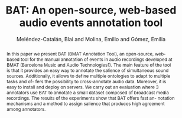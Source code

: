 --- 
  title: "BAT: An open-source, web-based audio events annotation tool" 
  abstract: "In this paper we present BAT (BMAT Annotation Tool), an open-source, web-based tool for the manual annotation of events in audio recordings developed at BMAT (Barcelona Music and Audio Technologies1). The main feature of the tool is that it provides an easy way to annotate the salience of simultaneous sound sources. Additionally, it allows to define multiple ontologies to adapt to multiple tasks and of- fers the possibility to cross-annotate audio data. Moreover, it is easy to install and deploy on servers. We carry out an evaluation where 3 annotators use BAT to annotate a small dataset composed of broadcast media recordings. The results of the experiments show that BAT offers fast an- notation mechanisms and a method to assign salience that produces high agreement among annotators." 
  address: "London" 
  author: "Meléndez-Catalán, Blai and Molina, Emilio and Gómez, Emilia" 
  booktitle: "Proceedings of the International Web Audio Conference" 
  editor: "Meléndez-Catalán, Blai and Molina, Emilio and Gómez, Emilia" 
  month: "Proceedings of the International Web Audio Conference"
  pages: "3--6" 
  publisher: "Queen Mary University of London" 
  series: "WAC '17"
  type: "Poster"  
  year: "2017" 
  id: "2017_EA_17" 
  tags: year2017 
---